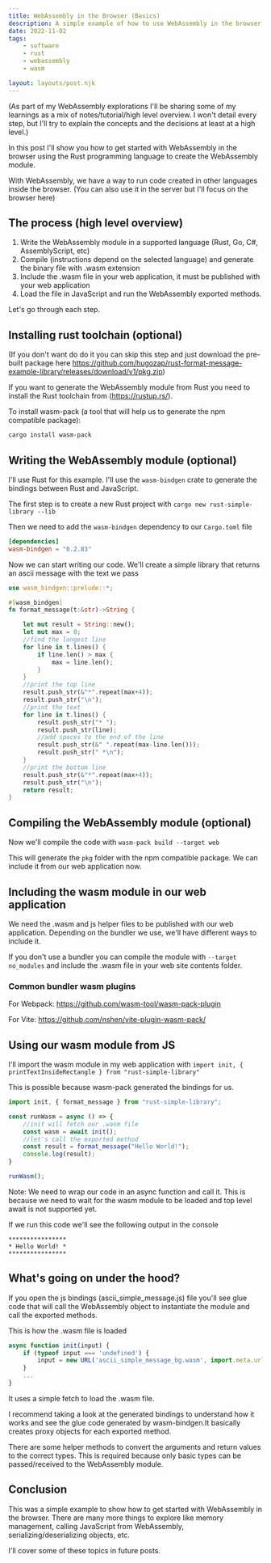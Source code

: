 ```yaml
---
title: WebAssembly in the Browser (Basics)
description: A simple example of how to use WebAssembly in the browser and what the toolchain looks like.
date: 2022-11-02
tags:
    - software
    - rust
    - webassembly
    - wasm

layout: layouts/post.njk
---
```



(As part of my WebAssembly explorations I'll be sharing some of my learnings as a mix of notes/tutorial/high level overview.
I won't detail every step, but I'll try to explain the concepts and the decisions at least at a high level.)

In this post I'll show you how to get started with WebAssembly in the browser using the Rust programming language to create the WebAssembly module. 

With WebAssembly, we have a way to run code created in other languages inside the browser. (You can also use it in the server but I'll focus on the browser here)

## The process (high level overview)

1. Write the WebAssembly module in a supported language (Rust, Go, C#, AssemblyScript, etc)
2. Compile (instructions depend on the selected language) and generate the binary file with .wasm extension
3. Include the .wasm file in your web application, it must be published with your web application
4. Load the file in JavaScript and run the WebAssembly exported methods.

Let's go through each step.

## Installing rust toolchain (optional)

(If you don't want do do it you can skip this step and just download the pre-built package here https://github.com/hugozap/rust-format-message-example-library/releases/download/v1/pkg.zip)

If you want to generate the WebAssembly module from Rust you need to install the Rust toolchain from (https://rustup.rs/). 

To install wasm-pack (a tool that will help us to generate the npm compatible package):

```bash
cargo install wasm-pack
```

## Writing the WebAssembly module (optional)


I'll use Rust for this example. I'll use the `wasm-bindgen` crate to generate the bindings between Rust and JavaScript.

The first step is to create a new Rust project with `cargo new rust-simple-library --lib`

Then we need to add the `wasm-bindgen` dependency to our `Cargo.toml` file

```toml
[dependencies]
wasm-bindgen = "0.2.83"
```

Now we can start writing our code. We'll create a simple library that returns an ascii message with the text we pass

```rust
use wasm_bindgen::prelude::*;

#[wasm_bindgen]
fn format_message(t:&str)->String {

    let mut result = String::new();
    let mut max = 0;
    //find the longest line
    for line in t.lines() {
        if line.len() > max {
            max = line.len();
        }
    }
    //print the top line
    result.push_str(&"*".repeat(max+4));
    result.push_str("\n");
    //print the text
    for line in t.lines() {
        result.push_str("* ");
        result.push_str(line);
        //add spaces to the end of the line
        result.push_str(&" ".repeat(max-line.len()));
        result.push_str(" *\n");
    }
    //print the bottom line
    result.push_str(&"*".repeat(max+4));
    result.push_str("\n");
    return result;
}
```

## Compiling the WebAssembly module (optional)

Now we'll compile the code with `wasm-pack build --target web`

This will generate the `pkg` folder with the npm compatible package. We can include it from our web application now.


## Including the wasm module in our web application

We need the .wasm and js helper files to be published with our web application. Depending on the bundler we use, we'll have different ways to include it.

If you don't use a bundler you can compile the module with `--target no_modules` and include the .wasm file in your web site contents folder.

### Common bundler wasm plugins

For Webpack:
https://github.com/wasm-tool/wasm-pack-plugin

For Vite:
https://github.com/nshen/vite-plugin-wasm-pack/


## Using our wasm module from JS

I'll import the wasm module in my web application with `import init, { printTextInsideRectangle } from "rust-simple-library"`

This is possible because wasm-pack generated the bindings for us.

```js
import init, { format_message } from "rust-simple-library";

const runWasm = async () => {
    //init will fetch our .wasm file
    const wasm = await init();
    //let's call the exported method
    const result = format_message("Hello World!");
    console.log(result);
}

runWasm();
```

Note: We need to wrap our code in an async function and call it. This is because we need to wait for the wasm module to be loaded and top level await is not supported yet.

If we run this code we'll see the following output in the console

```
****************
* Hello World! *
****************
```

## What's going on under the hood?

If you open the js bindings (ascii_simple_message.js) file you'll see glue code that will call the WebAssembly object to instantiate the module and call the exported methods.

This is how the .wasm file is loaded

```js
async function init(input) {
    if (typeof input === 'undefined') {
        input = new URL('ascii_simple_message_bg.wasm', import.meta.url);
    }
    ...
}
```
It uses a simple fetch to load the .wasm file.

I recommend taking a look at the generated bindings to understand how it works and see the glue code generated by wasm-bindgen.It basically creates proxy objects for each exported method.

There are some helper methods to convert the arguments and return values to the correct types. This is required because only basic types can be passed/received to the WebAssembly module.

## Conclusion

This was a simple example to show how to get started with WebAssembly in the browser. There are many more things to explore like memory management, calling JavaScript from WebAssembly, serializing/deserializing objects, etc. 

I'll cover some of these topics in future posts.